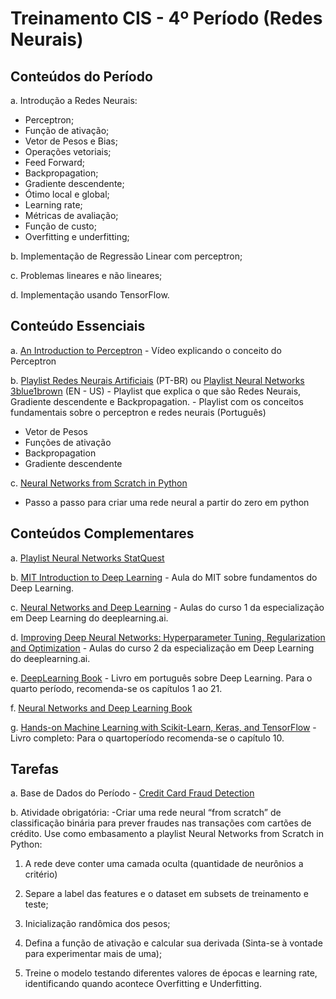 # Treinamento CIS - 4º Período (Redes Neurais)

## Conteúdos do Período

a. Introdução a Redes Neurais:

- Perceptron;
- Função de ativação;
- Vetor de Pesos e Bias;
- Operações vetoriais;
- Feed Forward;
- Backpropagation;
- Gradiente descendente;
- Ótimo local e global;
- Learning rate;
- Métricas de avaliação;
- Função de custo;
- Overfitting e underfitting;

b. Implementação de Regressão Linear com perceptron;

c. Problemas lineares e não lineares;

d. Implementação usando TensorFlow.

## Conteúdo Essenciais

a. [An Introduction to Perceptron](https://youtu.be/DhWp49VRCk4?si=qHdosGm-8RCANIG5) - Vídeo explicando o conceito do
Perceptron

b. [Playlist Redes Neurais Artificiais](https://www.youtube.com/watch?v=ebToEXQFCo4&list=PLQH6T1jnIb5J7vugBAauJsFU8Qgvuf-4X&ab_channel=MachineLearningparahumanos) (PT-BR) ou [Playlist Neural Networks 3blue1brown](https://www.youtube.com/playlist?list=PLZHQObOWTQDNU6R1_67000Dx_ZCJB-3pi) (EN - US) - Playlist que explica o que são
Redes Neurais, Gradiente descendente e Backpropagation. -
Playlist com os conceitos fundamentais sobre o perceptron e
redes neurais (Português)

- Vetor de Pesos
- Funções de ativação
- Backpropagation
- Gradiente descendente

c. [Neural Networks from Scratch in Python](https://www.youtube.com/playlist?list=PLQVvvaa0QuDcjD5BAw2DxE6OF2tius3V3)

- Passo a passo para criar uma rede neural a partir do zero
em python

## Conteúdos Complementares

a. [Playlist Neural Networks StatQuest](https://www.youtube.com/watch?v=CqOfi41LfDw&list=PLblh5JKOoLUIxGDQs4LFFD--41Vzf-ME1&index=2&ab_channel=StatQuestwithJoshStarmer)

b. [MIT Introduction to Deep Learning](https://www.youtube.com/watch?v=njKP3FqW3Sk) - Aula do MIT sobre
fundamentos do Deep Learning.

c. [Neural Networks and Deep Learning](https://www.youtube.com/playlist?list=PLkDaE6sCZn6Ec-XTbcX1uRg2_u4xOEky0) - Aulas do curso 1 da
especialização em Deep Learning do deeplearning.ai.

d. [Improving Deep Neural Networks: Hyperparameter Tuning,
Regularization and Optimization](https://www.youtube.com/playlist?list=PLkDaE6sCZn6Hn0vK8co82zjQtt3T2Nkqc) - Aulas do curso 2 da especialização
em Deep Learning do deeplearning.ai.

e. [DeepLearning Book](http://deeplearningbook.com.br/) - Livro em português sobre Deep Learning.
Para o quarto período, recomenda-se os capítulos 1 ao 21.

f. [Neural Networks and Deep Learning Book](http://neuralnetworksanddeeplearning.com/)

g. [Hands-on Machine Learning with Scikit-Learn, Keras, and
TensorFlow](https://drive.google.com/file/d/1S4j5ivHtVArowR5TEFFQocjQDx4T07bG/view?usp=sharing) - Livro completo: Para o quartoperíodo recomenda-se
o capítulo 10.

## Tarefas

a. Base de Dados do Período - [Credit Card Fraud Detection](https://drive.google.com/file/d/15Ejc7ttoyHERT8pj_s7GSTdpQCJ-MHao/view?usp=sharing)

b. Atividade obrigatória:
-Criar uma rede neural “from scratch” de classificação binária
para prever fraudes nas transações com cartões de crédito. Use
como embasamento a playlist Neural Networks from Scratch in Python:

1. A rede deve conter uma camada oculta (quantidade de
neurônios a critério)

2. Separe a label das features e o dataset em subsets de
treinamento e teste;

3. Inicialização randômica dos pesos;

4. Defina a função de ativação e calcular sua derivada (Sinta-se
à vontade para experimentar mais de uma);

5. Treine o modelo testando diferentes valores de épocas e
learning rate, identificando quando acontece Overfitting e
Underfitting.
